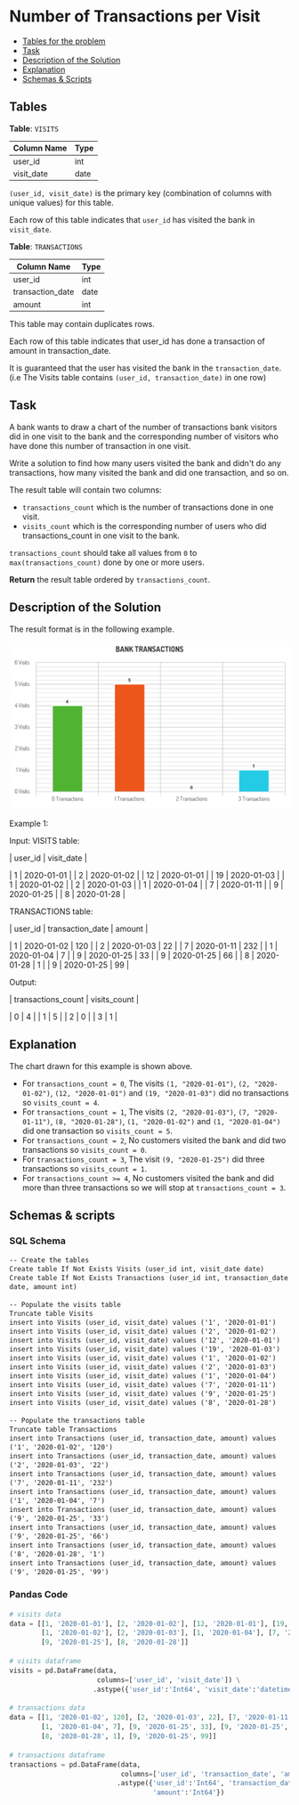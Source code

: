 #  Number of Transactions per Visit

- [Tables for the problem](#tables)
- [Task](#task)
- [Description of the Solution](#description-of-the-solution)
- [Explanation](#explanation)
- [Schemas & Scripts](#schemas--scripts)

## Tables 

**Table**: `VISITS`

| Column Name | Type |
|-------------|------|
| user_id     | int  |
| visit_date  | date |

`(user_id, visit_date)` is the primary key (combination of columns with unique values) for this table.

Each row of this table indicates that `user_id` has visited the bank in `visit_date`.

**Table**: `TRANSACTIONS`

| Column Name      | Type |
|------------------|------|
| user_id          | int  |
| transaction_date | date |
| amount           | int  |

This table may contain duplicates rows.

Each row of this table indicates that user_id has done a transaction of amount in transaction_date.

It is guaranteed that the user has visited the bank in the `transaction_date`.(i.e The Visits table 
contains `(user_id, transaction_date)` in one row)

## Task

A bank wants to draw a chart of the number of transactions bank visitors did in one visit to the bank and the 
corresponding number of visitors who have done this number of transaction in one visit.

Write a solution to find how many users visited the bank and didn't do any transactions, how many visited the bank 
and did one transaction, and so on.

The result table will contain two columns:

- `transactions_count` which is the number of transactions done in one visit.
- `visits_count` which is the corresponding number of users who did transactions_count in one visit to the bank.

`transactions_count` should take all values from `0` to `max(transactions_count)` done by one or more users.

**Return** the result table ordered by `transactions_count`.

## Description of the Solution ##

The result format is in the following example.

![Alt text](../data/chart.png "the chart")

Example 1:

Input: 
VISITS table:

| user_id | visit_date |

| 1       | 2020-01-01 |
| 2       | 2020-01-02 |
| 12      | 2020-01-01 |
| 19      | 2020-01-03 |
| 1       | 2020-01-02 |
| 2       | 2020-01-03 |
| 1       | 2020-01-04 |
| 7       | 2020-01-11 |
| 9       | 2020-01-25 |
| 8       | 2020-01-28 |

TRANSACTIONS table:

| user_id | transaction_date | amount |

| 1       | 2020-01-02       | 120    |
| 2       | 2020-01-03       | 22     |
| 7       | 2020-01-11       | 232    |
| 1       | 2020-01-04       | 7      |
| 9       | 2020-01-25       | 33     |
| 9       | 2020-01-25       | 66     |
| 8       | 2020-01-28       | 1      |
| 9       | 2020-01-25       | 99     |

Output: 

| transactions_count | visits_count |

| 0                  | 4            |
| 1                  | 5            |
| 2                  | 0            |
| 3                  | 1            |

## Explanation ##

The chart drawn for this example is shown above.
- For `transactions_count = 0`, The visits `(1, "2020-01-01")`, `(2, "2020-01-02")`, 
`(12, "2020-01-01")` and `(19, "2020-01-03")` did no transactions so `visits_count = 4`.
- For `transactions_count = 1`, The visits `(2, "2020-01-03")`, `(7, "2020-01-11")`, `(8, "2020-01-28")`, 
`(1, "2020-01-02")` and `(1, "2020-01-04")` did one transaction so `visits_count = 5`.
- For `transactions_count = 2`, No customers visited the bank and did two transactions so 
`visits_count = 0`.
- For `transactions_count = 3`, The visit `(9, "2020-01-25")` did three transactions so 
`visits_count = 1`.
- For `transactions_count >= 4`, No customers visited the bank and did more than three transactions 
so we will stop at `transactions_count = 3`.

## Schemas & scripts

### SQL Schema

```genericsql
-- Create the tables
Create table If Not Exists Visits (user_id int, visit_date date)
Create table If Not Exists Transactions (user_id int, transaction_date date, amount int)

-- Populate the visits table    
Truncate table Visits
insert into Visits (user_id, visit_date) values ('1', '2020-01-01')
insert into Visits (user_id, visit_date) values ('2', '2020-01-02')
insert into Visits (user_id, visit_date) values ('12', '2020-01-01')
insert into Visits (user_id, visit_date) values ('19', '2020-01-03')
insert into Visits (user_id, visit_date) values ('1', '2020-01-02')
insert into Visits (user_id, visit_date) values ('2', '2020-01-03')
insert into Visits (user_id, visit_date) values ('1', '2020-01-04')
insert into Visits (user_id, visit_date) values ('7', '2020-01-11')
insert into Visits (user_id, visit_date) values ('9', '2020-01-25')
insert into Visits (user_id, visit_date) values ('8', '2020-01-28')

-- Populate the transactions table    
Truncate table Transactions
insert into Transactions (user_id, transaction_date, amount) values ('1', '2020-01-02', '120')
insert into Transactions (user_id, transaction_date, amount) values ('2', '2020-01-03', '22')
insert into Transactions (user_id, transaction_date, amount) values ('7', '2020-01-11', '232')
insert into Transactions (user_id, transaction_date, amount) values ('1', '2020-01-04', '7')
insert into Transactions (user_id, transaction_date, amount) values ('9', '2020-01-25', '33')
insert into Transactions (user_id, transaction_date, amount) values ('9', '2020-01-25', '66')
insert into Transactions (user_id, transaction_date, amount) values ('8', '2020-01-28', '1')
insert into Transactions (user_id, transaction_date, amount) values ('9', '2020-01-25', '99')
```

### Pandas Code

```python
# visits data
data = [[1, '2020-01-01'], [2, '2020-01-02'], [12, '2020-01-01'], [19, '2020-01-03'], 
        [1, '2020-01-02'], [2, '2020-01-03'], [1, '2020-01-04'], [7, '2020-01-11'], 
        [9, '2020-01-25'], [8, '2020-01-28']]

# visits dataframe
visits = pd.DataFrame(data, 
                      columns=['user_id', 'visit_date']) \
                     .astype({'user_id':'Int64', 'visit_date':'datetime64[ns]'})

# transactions data
data = [[1, '2020-01-02', 120], [2, '2020-01-03', 22], [7, '2020-01-11', 232], 
        [1, '2020-01-04', 7], [9, '2020-01-25', 33], [9, '2020-01-25', 66], 
        [8, '2020-01-28', 1], [9, '2020-01-25', 99]]

# transactions dataframe
transactions = pd.DataFrame(data, 
                            columns=['user_id', 'transaction_date', 'amount']) \
                           .astype({'user_id':'Int64', 'transaction_date':'datetime64[ns]', 
                                    'amount':'Int64'})
```